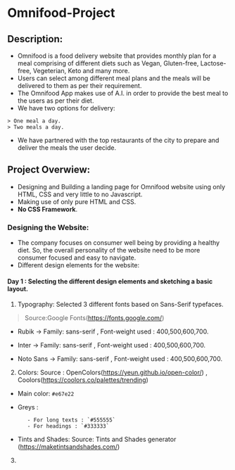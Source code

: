 # Omnifood-Project

## Description: 
- Omnifood is a food delivery website that provides monthly plan for a meal comprising of different diets such as Vegan, Gluten-free, Lactose-free, Vegeterian, Keto and many more.
- Users can select among different meal plans and the meals will be delivered to them as per their requirement.
- The Omnifood App makes use of A.I. in order to provide the best meal to the users as per their diet.
- We have two options for delivery: 
```
> One meal a day.
> Two meals a day.
```
- We have partnered with the top restaurants of the city to prepare and deliver the meals the user decide.

## Project Overwiew:
- Designing and Building a landing page for Omnifood website using only HTML, CSS and very little to no Javascript.
- Making use of only pure HTML and CSS. 
- **No CSS Framework**.

### Designing the Website:
- The company focuses on consumer well being by providing a healthy diet. So, the overall personality of the website need to be more consumer focused and easy to navigate.
- Different design elements for the website:

#### Day 1 : Selecting the different design elements and sketching a basic layout.

1. Typography: Selected 3 different fonts based on Sans-Serif typefaces.
> Source:Google Fonts(https://fonts.google.com/)
- Rubik -> Family: sans-serif , Font-weight used : 400,500,600,700.
* Inter -> Family: sans-serif , Font-weight used : 400,500,600,700.
+ Noto Sans -> Family: sans-serif , Font-weight used : 400,500,600,700.

2. Colors: Source : OpenColors(https://yeun.github.io/open-color/) , Coolors(https://coolors.co/palettes/trending)
- Main color: `#e67e22`
* Greys : 

         - For long texts : `#555555`
         - For headings : `#333333`
          
+ Tints and Shades: Source: Tints and Shades generator (https://maketintsandshades.com/)

3. 

